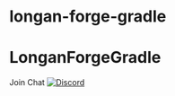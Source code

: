# longan-forge-gradle

LonganForgeGradle
===========

Join Chat [![Discord](https://img.shields.io/discord/834256470580396043)](https://discord.gg/FmVPsapuEk)
